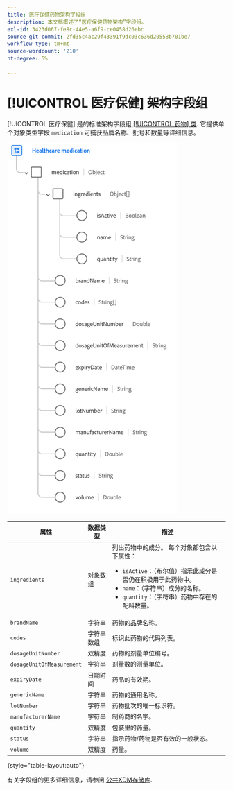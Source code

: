 ```yaml
---
title: 医疗保健药物架构字段组
description: 本文档概述了“医疗保健药物架构”字段组。
exl-id: 3423d067-fe8c-44e5-a6f9-ce0458d26ebc
source-git-commit: 2fd35c4ac29f43391f9dc03c636d20558b701be7
workflow-type: tm+mt
source-wordcount: '210'
ht-degree: 5%

---
```


# [!UICONTROL 医疗保健] 架构字段组

[!UICONTROL 医疗保健] 是的标准架构字段组 [[!UICONTROL 药物] 类](../../classes/medication.md). 它提供单个对象类型字段 `medication` 可捕获品牌名称、批号和数量等详细信息。

![](../../images/field-groups/healthcare-medication.png)

| 属性 | 数据类型 | 描述 |
| --- | --- | --- |
| `ingredients` | 对象数组 | 列出药物中的成分。 每个对象都包含以下属性： <ul><li>`isActive`：（布尔值）指示此成分是否仍在积极用于此药物中。</li><li>`name`：（字符串）成分的名称。</li><li>`quantity`：（字符串）药物中存在的配料数量。</li></ul> |
| `brandName` | 字符串 | 药物的品牌名称。 |
| `codes` | 字符串数组 | 标识此药物的代码列表。 |
| `dosageUnitNumber` | 双精度 | 药物的剂量单位编号。 |
| `dosageUnitOfMeasurement` | 字符串 | 剂量数的测量单位。 |
| `expiryDate` | 日期时间 | 药品的有效期。 |
| `genericName` | 字符串 | 药物的通用名称。 |
| `lotNumber` | 字符串 | 药物批次的唯一标识符。 |
| `manufacturerName` | 字符串 | 制药商的名字。 |
| `quantity` | 双精度 | 包装里的药量。 |
| `status` | 字符串 | 指示药物/药物是否有效的一般状态。 |
| `volume` | 双精度 | 药量。 |

{style="table-layout:auto"}

有关字段组的更多详细信息，请参阅 [公共XDM存储库](https://github.com/adobe/xdm/blob/master/components/fieldgroups/medication/healthcare-medication.schema.json).

